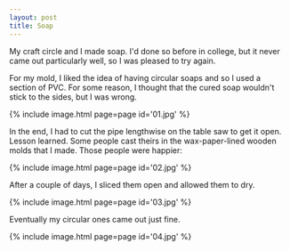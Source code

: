 ```yaml
---
layout: post
title: Soap
---
```

My craft circle and I made soap. I'd done so before in college, but it never
came out particularly well, so I was pleased to try again.

For my mold, I liked the idea of having circular soaps and so I used a section
of PVC. For some reason, I thought that the cured soap wouldn't stick to the
sides, but I was wrong.

{% include image.html page=page id='01.jpg' %}

In the end, I had to cut the pipe lengthwise on the table saw to get it open.
Lesson learned. Some people cast theirs in the wax-paper-lined wooden molds that
I made. Those people were happier:

{% include image.html page=page id='02.jpg' %}

After a couple of days, I sliced them open and allowed them to dry.

{% include image.html page=page id='03.jpg' %}

Eventually my circular ones came out just fine.

{% include image.html page=page id='04.jpg' %}
